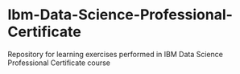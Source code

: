 # Ibm-Data-Science-Professional-Certificate
Repository for learning exercises performed in IBM Data Science Professional Certificate course
